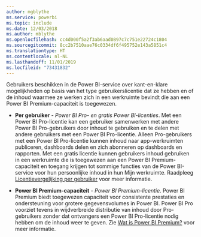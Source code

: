 ```yaml
---
author: mgblythe
ms.service: powerbi
ms.topic: include
ms.date: 12/03/2018
ms.author: mblythe
ms.openlocfilehash: cc4d000f5a2f3ab6aad0897c7c751e22724c1804
ms.sourcegitcommit: 8cc2b7510aae76c0334df6f495752e143a5851c4
ms.translationtype: HT
ms.contentlocale: nl-NL
ms.lasthandoff: 11/01/2019
ms.locfileid: "73431832"
---
```

Gebruikers beschikken in de Power BI-service over kant-en-klare mogelijkheden op basis van het type gebruikerslicentie dat ze hebben en of de inhoud waarmee ze werken zich in een werkruimte bevindt die aan een Power BI Premium-capaciteit is toegewezen.


* **Per gebruiker** - *Power BI Pro- en gratis Power BI-licenties*. Met een Power BI Pro-licentie kan een gebruiker samenwerken met andere Power BI Pro-gebruikers door inhoud te gebruiken en te delen met andere gebruikers met een Power BI Pro-licentie. Alleen Pro-gebruikers met een Power BI Pro-licentie kunnen inhoud naar app-werkruimten publiceren, dashboards delen en zich abonneren op dashboards en rapporten. Met een gratis licentie kunnen gebruikers inhoud gebruiken in een werkruimte die is toegewezen aan een Power BI Premium-capaciteit en toegang krijgen tot sommige functies van de Power BI-service voor hun persoonlijke inhoud in hun Mijn werkruimte. Raadpleeg [Licentievergelijking per gebruiker](../service-features-license-type.md#per-user-license-type-comparison) voor meer informatie.


* **Power BI Premium-capaciteit** - *Power BI Premium-licentie*. Power BI Premium biedt toegewezen capaciteit voor consistente prestaties en ondersteuning voor grotere gegevensvolumes in Power BI. Power BI Pro voorziet tevens in wijdverbreide distributie van inhoud door Pro-gebruikers zonder dat ontvangers een Power BI Pro-licentie nodig hebben om de inhoud weer te geven. Zie [Wat is Power BI Premium?](../service-premium-what-is.md) voor meer informatie.
